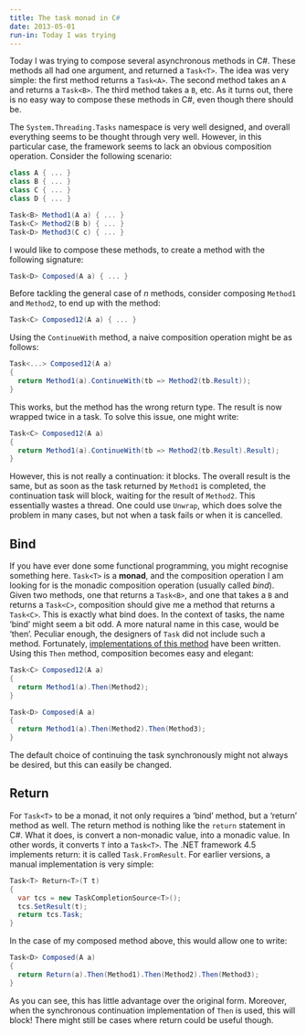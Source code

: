 ```yaml
---
title: The task monad in C#
date: 2013-05-01
run-in: Today I was trying
---
```


Today I was trying to compose several asynchronous methods in C#.
These methods all had one argument, and returned a `Task<T>`.
The idea was very simple: the first method returns a `Task<A>`.
The second method takes an `A` and returns a `Task<B>`.
The third method takes a `B`, etc. As it turns out, there is no easy
way to compose these methods in C#, even though there should be.

The `System.Threading.Tasks` namespace is very well designed, and overall
everything seems to be thought through very well. However, in this
particular case, the framework seems to lack an obvious composition operation.
Consider the following scenario:

```cs
class A { ... }
class B { ... }
class C { ... }
class D { ... }

Task<B> Method1(A a) { ... }
Task<C> Method2(B b) { ... }
Task<D> Method3(C c) { ... }
```

I would like to compose these methods, to create a method with the following
signature:

```cs
Task<D> Composed(A a) { ... }
```

Before tackling the general case of _n_ methods, consider composing
`Method1` and `Method2`, to end up with the method:

```cs
Task<C> Composed12(A a) { ... }
```

Using the `ContinueWith` method, a naive composition operation might be
as follows:

```cs
Task<...> Composed12(A a)
{
  return Method1(a).ContinueWith(tb => Method2(tb.Result));
}
```

This works, but the method has the wrong return type. The result is now
wrapped twice in a task. To solve this issue, one might write:

```cs
Task<C> Composed12(A a)
{
  return Method1(a).ContinueWith(tb => Method2(tb.Result).Result);
}
```

However, this is not really a continuation: it blocks. The overall result
is the same, but as soon as the task returned by `Method1` is completed,
the continuation task will block, waiting for the result of `Method2`.
This essentially wastes a thread. One could use `Unwrap`, which does solve the
problem in many cases, but not when a task fails or when it is cancelled.

Bind
----
If you have ever done some functional programming, you might recognise
something here. `Task<T>` is a **monad**, and the composition operation I am
looking for is the monadic composition operation (usually called _bind_).
Given two methods, one that returns a `Task<B>`, and one that takes a `B`
and returns a `Task<C>`, composition should give me a method that returns a `Task<C>`.
This is exactly what bind does. In the context of tasks,
the name ‘bind’ might seem a bit odd. A more natural name in this case,
would be ‘then’. Peculiar enough, the designers of `Task` did not include such
a method. Fortunately, [implementations of this method](https://blogs.msdn.com/b/pfxteam/archive/2010/11/21/10094564.aspx)
have been written. Using this `Then` method, composition becomes easy and elegant:

```cs
Task<C> Composed12(A a)
{
  return Method1(a).Then(Method2);
}

Task<D> Composed(A a)
{
  return Method1(a).Then(Method2).Then(Method3);
}
```

The default choice of continuing the task synchronously might not always be
desired, but this can easily be changed.

Return
------
For `Task<T>` to be a monad, it not only requires a ‘bind’ method,
but a ‘return’ method as well. The return method is nothing like the `return`
statement in C#. What it does, is convert a non-monadic value, into a
monadic value. In other words, it converts `T` into a `Task<T>`. The .NET
framework 4.5 implements return: it is called `Task.FromResult`. For
earlier versions, a manual implementation is very simple:

```cs
Task<T> Return<T>(T t)
{
  var tcs = new TaskCompletionSource<T>();
  tcs.SetResult(t);
  return tcs.Task;
}
```

In the case of my composed method above, this would allow one to write:

```cs
Task<D> Composed(A a)
{
  return Return(a).Then(Method1).Then(Method2).Then(Method3);
}
```

As you can see, this has little advantage over the original form. Moreover,
when the synchronous continuation implementation of `Then` is used,
this will block! There might still be cases where return could be useful though.
